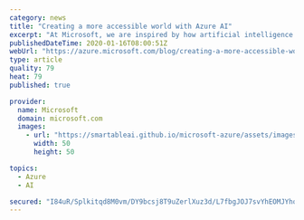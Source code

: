 ```yaml
---
category: news
title: "Creating a more accessible world with Azure AI"
excerpt: "At Microsoft, we are inspired by how artificial intelligence is transforming organizations of all sizes, empowering them to reimagine what’s possible. AI has immense potential to unlock solutions to some of society’s most pressing challenges.\r\n\r\nOne challenge is that according to the World Health Association,"
publishedDateTime: 2020-01-16T08:00:51Z
webUrl: "https://azure.microsoft.com/blog/creating-a-more-accessible-world-with-azure-ai/"
type: article
quality: 79
heat: 79
published: true

provider:
  name: Microsoft
  domain: microsoft.com
  images:
    - url: "https://smartableai.github.io/microsoft-azure/assets/images/organizations/microsoft.com-50x50.jpg"
      width: 50
      height: 50

topics:
  - Azure
  - AI

secured: "I84uR/Splkitqd8M0vm/DY9bcsj8T9uZerlXuz3d/L7fbgJOJ7svYhEOMJYhqzGoTxbpIzqdb8kCOmnabag0M4h4BnkRfVJMgsJHu/HGEFsaat4TucT4I93wufzSH9xhAh3kzU2UA4W4mgfoUNvHlYqRns1+NmvJ9L1DJJ7K3yEGCdhfWYcP039AKZkOsKCkuoQ3xzFINORjnIIUog+vNDPYU743/NOu/jqrdk5Z9RKczmDpmW44YxCmGD/xpybHOsJZIm1iksabSK4JZ7I8E8VloSf+9EG/GpOAnhDxKPnvikrTGwrKDCVTLMwy7gfZLhrz/zNUmf4CtCqNfnujGg==;CBx2+4jo7ZKobu0iVV1xKg=="
---
```


